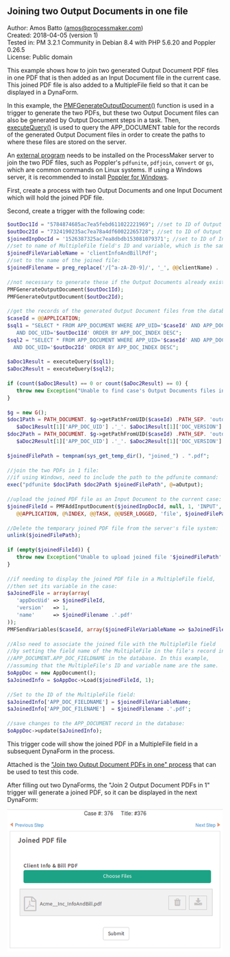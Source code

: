## Joining two Output Documents in one file 

Author: Amos Batto (amos@processmaker.com)  
Created: 2018-04-05 (version 1)  
Tested in: PM 3.2.1 Community in Debian 8.4 with PHP 5.6.20 and Poppler 0.26.5  
License: Public domain  

This example shows how to join two generated Output Document PDF files in 
one PDF that is then added as an Input Document file in the current case.
This joined PDF file is also added to a MultipleFile field so that it
can be displayed in a DynaForm.

In this example, the [PMFGenerateOutputDocument()](http://wiki.processmaker.com/3.1/ProcessMaker_Functions#PMFGenerateOutputDocument.28.29) function is used in a trigger 
to generate the two PDFs, but these two Output Document files can also be generated by 
Output Document steps in a task. Then, [executeQuery()](http://wiki.processmaker.com/3.1/ProcessMaker_Functions#executeQuery.28.29) is used to query the 
APP_DOCUMENT table for the records of the generated Output Document files in order to create the paths
to where these files are stored on the server.

An [external program](https://stackoverflow.com/questions/2507766/merge-convert-multiple-pdf-files-into-one-pdf) needs to be installed on the ProcessMaker server to
join the two PDF files, such as Poppler's `pdfunite`, `pdfjoin`, `convert` or `gs`, 
which are common commands on Linux systems. If using a Windows server, it is
recommended to install [Poppler for Windows](https://sourceforge.net/projects/poppler-win32/). 

First, create a process with two Output Documents and one Input Document which will hold the joined PDF file.

Second, create a trigger with the following code:
```php
$outDoc1Id = "5784874685ac7ea5febd611022221969"; //set to ID of Output Document 1
$outDoc2Id = "7324190235ac7ea78a4df60022265728"; //set to ID of Output Document 2
$joinedInpDocId = '1526387325ac7ea8dbdb153081079371'; //set to ID of Input Document
//set to name of MultipleFile field's ID and variable, which is the same in this example:
$joinedFileVariableName = 'clientInfoAndBillPdf'; 
//set to the name of the joined file:
$joinedFilename = preg_replace('/[^a-zA-Z0-9]/', '_', @@clientName) . '_InfoAndBill'; 

//not necessary to generate these if the Output Documents already exist in the case: 
PMFGenerateOutputDocument($outDoc1Id);
PMFGenerateOutputDocument($outDoc2Id);

//get the records of the generated Output Document files from the database:
$caseId = @@APPLICATION;
$sql1 = "SELECT * FROM APP_DOCUMENT WHERE APP_UID='$caseId' AND APP_DOC_STATUS='ACTIVE' 
   AND DOC_UID='$outDoc1Id' ORDER BY APP_DOC_INDEX DESC";
$sql2 = "SELECT * FROM APP_DOCUMENT WHERE APP_UID='$caseId' AND APP_DOC_STATUS='ACTIVE' 
  AND DOC_UID='$outDoc2Id' ORDER BY APP_DOC_INDEX DESC";

$aDoc1Result = executeQuery($sql1);
$aDoc2Result = executeQuery($sql2);

if (count($aDoc1Result) == 0 or count($aDoc2Result) == 0) {
   throw new Exception("Unable to find case's Output Documents files in the APP_DOCUMENTS table"); 
}

$g = new G();
$doc1Path = PATH_DOCUMENT. $g->getPathFromUID($caseId) .PATH_SEP. 'outdocs' .PATH_SEP. 
   $aDoc1Result[1]['APP_DOC_UID'] .'_'. $aDoc1Result[1]['DOC_VERSION'] .'.pdf';
$doc2Path = PATH_DOCUMENT. $g->getPathFromUID($caseId) .PATH_SEP. 'outdocs' .PATH_SEP. 
   $aDoc2Result[1]['APP_DOC_UID'] .'_'. $aDoc2Result[1]['DOC_VERSION'] .'.pdf';   

$joinedFilePath = tempnam(sys_get_temp_dir(), "joined_") . ".pdf";

//join the two PDFs in 1 file:
//if using Windows, need to include the path to the pdfunite command:
exec("pdfunite $doc1Path $doc2Path $joinedFilePath", @=aOutput);

//upload the joined PDF file as an Input Document to the current case:
$joinedFileId = PMFAddInputDocument($joinedInpDocId, null, 1, 'INPUT', '', 'Add',
   @@APPLICATION, @%INDEX, @@TASK, @@USER_LOGGED, 'file', $joinedFilePath);
   
//Delete the temporary joined PDF file from the server's file system:
unlink($joinedFilePath);

if (empty($joinedFileId)) {
   throw new Exception("Unable to upload joined file '$joinedFilePath' to case.");
} 

//if needing to display the joined PDF file in a MultipleFile field, 
//then set its variable in the case:
$aJoinedFile = array(array(
   'appDocUid' => $joinedFileId,
   'version'   => 1,
   'name'      => $joinedFilename .'.pdf'
));
PMFSendVariables($caseId, array($joinedFileVariableName => $aJoinedFile));

//Also need to associate the joined file with the MultipleFile field 
//by setting the field name of the MultipleFile in the file's record in
//APP_DOCUMENT.APP_DOC_FIELDNAME in the database. In this example, 
//assuming that the MultipleFile's ID and variable name are the same.
$oAppDoc = new AppDocument();
$aJoinedInfo = $oAppDoc->Load($joinedFileId, 1);

//Set to the ID of the MultipleFile field:
$aJoinedInfo['APP_DOC_FIELDNAME'] = $joinedFileVariableName; 
$aJoinedInfo['APP_DOC_FILENAME']  = $joinedFilename .'.pdf';

//save changes to the APP_DOCUMENT record in the database:
$oAppDoc->update($aJoinedInfo);
```

This trigger code will show the joined PDF in a MultipleFile field in a subsequent DynaForm in the process.

Attached is the ["Join two Output Document PDFs in one" process](Join_two_Output_Document_PDFs_in_one-1.pmx) that can be used 
to test this code.

After filling out two DynaForms, the "Join 2 Output Document PDFs in 1" trigger
will generate a joined PDF, so it can be displayed in the next DynaForm:

![Dynaform with MultipleFile field containing joined PDF](JoinedOutputDocsInFileField.png)

